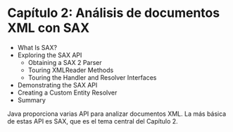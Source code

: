 # Capítulo 2: Análisis de documentos XML con SAX

* What Is SAX?
* Exploring the SAX API
   * Obtaining a SAX 2 Parser
   * Touring XMLReader Methods
   * Touring the Handler and Resolver Interfaces
* Demonstrating the SAX API
* Creating a Custom Entity Resolver
* Summary

Java proporciona varias API para analizar documentos XML. La más básica de estas API es SAX, que es el tema central del Capítulo 2.

